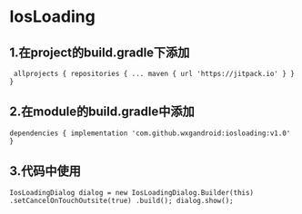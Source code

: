 # IosLoading
## 1.在project的build.gradle下添加
` 
allprojects {
		repositories {
			...
			maven { url 'https://jitpack.io' }
		}
	}
`
## 2.在module的build.gradle中添加
`
dependencies {
	        implementation 'com.github.wxgandroid:iosloading:v1.0'
	}
`
## 3.代码中使用
`
IosLoadingDialog dialog = new IosLoadingDialog.Builder(this)
                        .setCancelOnTouchOutsite(true)
                        .build();
                dialog.show();
`

